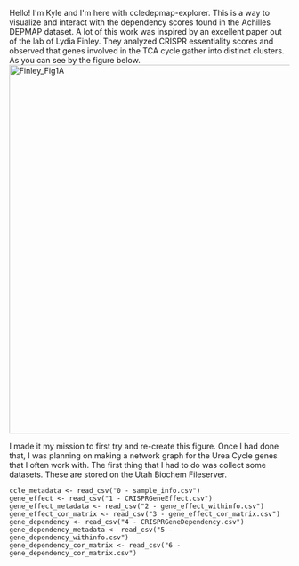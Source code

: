 Hello! I'm Kyle and I'm here with ccledepmap-explorer. This is a way to visualize and interact with the dependency scores found in the Achilles DEPMAP dataset.
A lot of this work was inspired by an excellent paper out of the lab of Lydia Finley. They analyzed CRISPR essentiality scores and observed that genes involved in the TCA cycle gather into distinct clusters. As you can see by the figure below.
<img width="663" alt="Finley_Fig1A" src="https://github.com/kndunlap/ccledepmap-explorer/assets/61035909/024fc69b-20b8-474b-81e4-682ea59f0207">

I made it my mission to first try and re-create this figure. Once I had done that, I was planning on making a network graph for the Urea Cycle genes that I often work with.
The first thing that I had to do was collect some datasets. These are stored on the Utah Biochem Fileserver.
```
ccle_metadata <- read_csv("0 - sample_info.csv")
gene_effect <- read_csv("1 - CRISPRGeneEffect.csv")
gene_effect_metadata <- read_csv("2 - gene_effect_withinfo.csv")
gene_effect_cor_matrix <- read_csv("3 - gene_effect_cor_matrix.csv")
gene_dependency <- read_csv("4 - CRISPRGeneDependency.csv")
gene_dependency_metadata <- read_csv("5 - gene_dependency_withinfo.csv")
gene_dependency_cor_matrix <- read_csv("6 - gene_dependency_cor_matrix.csv")
```
